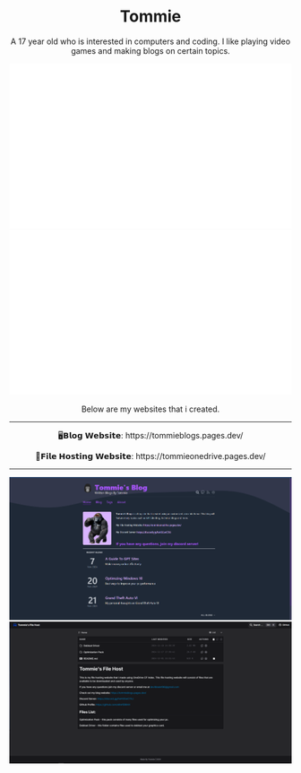 <h1 align="center">Tommie</h1>
    <p align="center">
    </b> A 17 year old who is interested in computers and coding. I like playing video games and making blogs on certain topics.                              
    </p>
    <p align="center">
   <img src="https://github.com/elite159844/github-stats/blob/master/generated/overview.svg#gh-dark-mode-only" />
   <img src="https://github.com/elite159844/github-stats/blob/master/generated/languages.svg#gh-dark-mode-only" />
        </p>
    <p align="center">
      Below are my websites that i created.
        <hr>
         <p align="center">
        🖥️𝗕𝗹𝗼𝗴 𝗪𝗲𝗯𝘀𝗶𝘁𝗲: https://tommieblogs.pages.dev/
        <p align="center">
        📁𝗙𝗶𝗹𝗲 𝗛𝗼𝘀𝘁𝗶𝗻𝗴 𝗪𝗲𝗯𝘀𝗶𝘁𝗲: https://tommieonedrive.pages.dev/
        <hr>
    <img src="https://github.com/elite159844/elite159844/blob/main/myblogwebsite.png?raw=true">
    <img src="https://github.com/elite159844/elite159844/blob/main/myfilehostwebsite.PNG?raw=true">
  </p>
   
    

